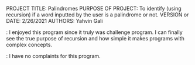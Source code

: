 PROJECT TITLE: Palindromes
PURPOSE OF PROJECT: To identify (using recursion) if a word inputted by the user is a palindrome or not.
VERSION or DATE: 2/26/2021
AUTHORS: Yahvin Gali

<pros>: I enjoyed this program since it truly was challenge program. I can finally see the true purpose of recursion and how simple it makes programs with complex concepts.

<cons>: I have no complaints for this program.

